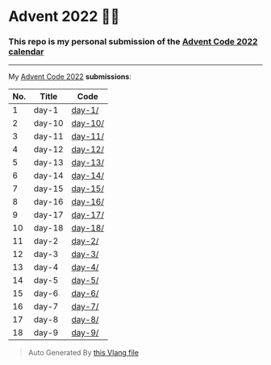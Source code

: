 # Advent 2022 👨‍💻

### This repo is my personal submission of the [Advent Code 2022 calendar](https://adventofcode.com/2022)

---

My [Advent Code 2022](https://adventofcode.com/2022) **submissions**:

| No. | Title | Code |
| --- | ----- | ---- |
| 1 | day-1 | [day-1/](./day-1/) |
| 2 | day-10 | [day-10/](./day-10/) |
| 3 | day-11 | [day-11/](./day-11/) |
| 4 | day-12 | [day-12/](./day-12/) |
| 5 | day-13 | [day-13/](./day-13/) |
| 6 | day-14 | [day-14/](./day-14/) |
| 7 | day-15 | [day-15/](./day-15/) |
| 8 | day-16 | [day-16/](./day-16/) |
| 9 | day-17 | [day-17/](./day-17/) |
| 10 | day-18 | [day-18/](./day-18/) |
| 11 | day-2 | [day-2/](./day-2/) |
| 12 | day-3 | [day-3/](./day-3/) |
| 13 | day-4 | [day-4/](./day-4/) |
| 14 | day-5 | [day-5/](./day-5/) |
| 15 | day-6 | [day-6/](./day-6/) |
| 16 | day-7 | [day-7/](./day-7/) |
| 17 | day-8 | [day-8/](./day-8/) |
| 18 | day-9 | [day-9/](./day-9/) |

> Auto Generated By [this Vlang file](./gen-readme.v)